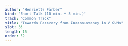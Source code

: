```yaml
---
author: "Henriette Färber"
kind: "Short Talk (10 min. + 5 min.)"
track: "Common Track"
title: "Towards Recovery from Inconsistency in V-SUMs" 
slot: 33
length: 15
order: 62
---
```


